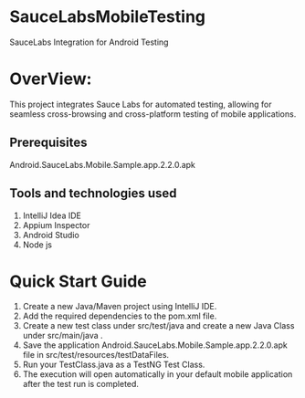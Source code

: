 # SauceLabsMobileTesting
SauceLabs Integration for Android Testing
 
# OverView:
This project integrates Sauce Labs for automated testing, allowing for seamless cross-browsing and cross-platform testing of mobile applications.
## Prerequisites
Android.SauceLabs.Mobile.Sample.app.2.2.0.apk
## Tools and technologies used
1. IntelliJ Idea IDE
2. Appium Inspector
3. Android Studio
4. Node js
# Quick Start Guide
1. Create a new Java/Maven project using IntelliJ IDE.
2. Add the required dependencies to the pom.xml file.
3. Create a new test class under src/test/java and create a new Java Class under src/main/java .
4. Save the application Android.SauceLabs.Mobile.Sample.app.2.2.0.apk file in src/test/resources/testDataFiles.
5. Run your TestClass.java as a TestNG Test Class.
6. The execution will open automatically in your default mobile application after the test run is completed.
